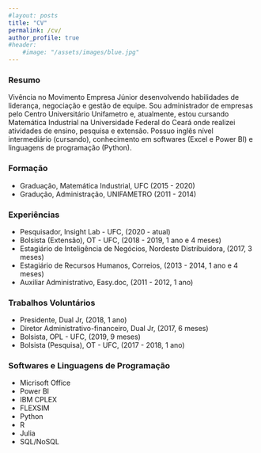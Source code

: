 ```yaml
---
#layout: posts
title: "CV"
permalink: /cv/
author_profile: true
#header:
    #image: "/assets/images/blue.jpg"
---
```


### Resumo

Vivência no Movimento Empresa Júnior desenvolvendo habilidades de liderança, negociação e gestão de equipe. Sou  administrador de empresas pelo Centro Universitário Unifametro e, atualmente, estou cursando Matemática Industrial na Universidade Federal do Ceará onde realizei atividades de ensino, pesquisa e extensão. Possuo inglês nível intermediário (cursando), conhecimento em softwares (Excel e Power BI) e linguagens de programação (Python).

### Formação

- Graduação, Matemática Industrial, UFC (2015 - 2020)
- Gradução, Administração, UNIFAMETRO (2011 - 2014)

### Experiências

- Pesquisador, Insight Lab - UFC, (2020 - atual)
- Bolsista (Extensão), OT - UFC, (2018 - 2019, 1 ano e 4 meses)
- Estagiário de Inteligência de Negócios, Nordeste Distribuidora, (2017, 3 meses)
- Estagiário de Recursos Humanos, Correios, (2013 - 2014, 1 ano e 4 meses)
- Auxiliar Administrativo, Easy.doc, (2011 - 2012, 1 ano)

### Trabalhos Voluntários

- Presidente, Dual Jr, (2018, 1 ano)
- Diretor Administrativo-financeiro, Dual Jr, (2017, 6 meses)
- Bolsista, OPL - UFC, (2019, 9 meses)
- Bolsista (Pesquisa), OT - UFC, (2017 - 2018, 1 ano)

### Softwares e Linguagens de Programação

- Micrisoft Office
- Power BI
- IBM CPLEX
- FLEXSIM
- Python
- R
- Julia
- SQL/NoSQL
